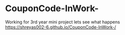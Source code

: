 # CouponCode-InWork-
Working for 3rd year mini project lets see what happens <br>
https://shreyas002-6.github.io/CouponCode-InWork-/
